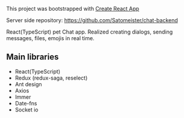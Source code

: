This project was bootstrapped with [Create React App](https://github.com/facebook/create-react-app)

Server side repository: https://github.com/Satomeister/chat-backend

React(TypeScript) pet Chat app. Realized creating dialogs, sending messages, files, emojis in real time.

## Main libraries
  - React(TypeScript)
  - Redux (redux-saga, reselect)
  - Ant design
  - Axios
  - Immer
  - Date-fns
  - Socket io

